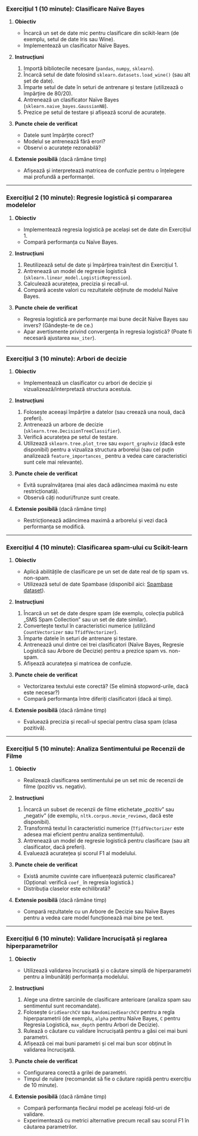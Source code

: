 ### Exercițiul 1 (10 minute): Clasificare Naïve Bayes

1. **Obiectiv**
   - Încarcă un set de date mic pentru clasificare din scikit-learn (de exemplu, setul de date Iris sau Wine).
   - Implementează un clasificator Naïve Bayes.

2. **Instrucțiuni**
   1. Importă bibliotecile necesare (`pandas`, `numpy`, `sklearn`).
   2. Încarcă setul de date folosind `sklearn.datasets.load_wine()` (sau alt set de date).
   3. Împarte setul de date în seturi de antrenare și testare (utilizează o împărțire de 80/20).
   4. Antrenează un clasificator Naïve Bayes (`sklearn.naive_bayes.GaussianNB`).
   5. Prezice pe setul de testare și afișează scorul de acuratețe.

3. **Puncte cheie de verificat**
   - Datele sunt împărțite corect?
   - Modelul se antrenează fără erori?
   - Observi o acuratețe rezonabilă?

4. **Extensie posibilă** (dacă rămâne timp)
   - Afișează și interpretează matricea de confuzie pentru o înțelegere mai profundă a performanței.

---

### Exercițiul 2 (10 minute): Regresie logistică și compararea modelelor

1. **Obiectiv**
   - Implementează regresia logistică pe același set de date din Exercițiul 1.
   - Compară performanța cu Naïve Bayes.

2. **Instrucțiuni**
   1. Reutilizează setul de date și împărțirea train/test din Exercițiul 1.
   2. Antrenează un model de regresie logistică (`sklearn.linear_model.LogisticRegression`).
   3. Calculează acuratețea, precizia și recall-ul.
   4. Compară aceste valori cu rezultatele obținute de modelul Naïve Bayes.

3. **Puncte cheie de verificat**
   - Regresia logistică are performanțe mai bune decât Naïve Bayes sau invers? (Gândește-te de ce.)
   - Apar avertismente privind convergența în regresia logistică? (Poate fi necesară ajustarea `max_iter`).

---

### Exercițiul 3 (10 minute): Arbori de decizie

1. **Obiectiv**
   - Implementează un clasificator cu arbori de decizie și vizualizează/interpretază structura acestuia.

2. **Instrucțiuni**
   1. Folosește aceeași împărțire a datelor (sau creează una nouă, dacă preferi).
   2. Antrenează un arbore de decizie (`sklearn.tree.DecisionTreeClassifier`).
   3. Verifică acuratețea pe setul de testare.
   4. Utilizează `sklearn.tree.plot_tree` sau `export_graphviz` (dacă este disponibil) pentru a vizualiza structura arborelui (sau cel puțin analizează `feature_importances_` pentru a vedea care caracteristici sunt cele mai relevante).

3. **Puncte cheie de verificat**
   - Evită supraînvățarea (mai ales dacă adâncimea maximă nu este restricționată).
   - Observă câți noduri/frunze sunt create.

4. **Extensie posibilă** (dacă rămâne timp)
   - Restricționează adâncimea maximă a arborelui și vezi dacă performanța se modifică.

---

### Exercițiul 4 (10 minute): Clasificarea spam-ului cu Scikit-learn

1. **Obiectiv**
   - Aplică abilitățile de clasificare pe un set de date real de tip spam vs. non-spam.
   - Utilizează setul de date Spambase (disponibil aici: [Spambase dataset](https://archive.ics.uci.edu/dataset/94/spambase)).

2. **Instrucțiuni**
   1. Încarcă un set de date despre spam (de exemplu, colecția publică „SMS Spam Collection” sau un set de date similar).
   2. Convertește textul în caracteristici numerice (utilizând `CountVectorizer` sau `TfidfVectorizer`).
   3. Împarte datele în seturi de antrenare și testare.
   4. Antrenează unul dintre cei trei clasificatori (Naïve Bayes, Regresie Logistică sau Arbore de Decizie) pentru a prezice spam vs. non-spam.
   5. Afișează acuratețea și matricea de confuzie.

3. **Puncte cheie de verificat**
   - Vectorizarea textului este corectă? (Se elimină stopword-urile, dacă este necesar?)
   - Compară performanța între diferiți clasificatori (dacă ai timp).

4. **Extensie posibilă** (dacă rămâne timp)
   - Evaluează precizia și recall-ul special pentru clasa spam (clasa pozitivă).

---

### Exercițiul 5 (10 minute): Analiza Sentimentului pe Recenzii de Filme

1. **Obiectiv**
   - Realizează clasificarea sentimentului pe un set mic de recenzii de filme (pozitiv vs. negativ).

2. **Instrucțiuni**
   1. Încarcă un subset de recenzii de filme etichetate „pozitiv” sau „negativ” (de exemplu, `nltk.corpus.movie_reviews`, dacă este disponibil).
   2. Transformă textul în caracteristici numerice (`TfidfVectorizer` este adesea mai eficient pentru analiza sentimentului).
   3. Antrenează un model de regresie logistică pentru clasificare (sau alt clasificator, dacă preferi).
   4. Evaluează acuratețea și scorul F1 al modelului.

3. **Puncte cheie de verificat**
   - Există anumite cuvinte care influențează puternic clasificarea? (Opțional: verifică `coef_` în regresia logistică.)
   - Distribuția claselor este echilibrată?

4. **Extensie posibilă** (dacă rămâne timp)
   - Compară rezultatele cu un Arbore de Decizie sau Naïve Bayes pentru a vedea care model funcționează mai bine pe text.

---

### Exercițiul 6 (10 minute): Validare încrucișată și reglarea hiperparametrilor

1. **Obiectiv**
   - Utilizează validarea încrucișată și o căutare simplă de hiperparametri pentru a îmbunătăți performanța modelului.

2. **Instrucțiuni**
   1. Alege una dintre sarcinile de clasificare anterioare (analiza spam sau sentimentul sunt recomandate).
   2. Folosește `GridSearchCV` sau `RandomizedSearchCV` pentru a regla hiperparametrii (de exemplu, `alpha` pentru Naïve Bayes, `C` pentru Regresia Logistică, `max_depth` pentru Arbori de Decizie).
   3. Rulează o căutare cu validare încrucișată pentru a găsi cei mai buni parametri.
   4. Afișează cei mai buni parametri și cel mai bun scor obținut în validarea încrucișată.

3. **Puncte cheie de verificat**
   - Configurarea corectă a grilei de parametri.
   - Timpul de rulare (recomandat să fie o căutare rapidă pentru exercițiu de 10 minute).

4. **Extensie posibilă** (dacă rămâne timp)
   - Compară performanța fiecărui model pe aceleași fold-uri de validare.
   - Experimentează cu metrici alternative precum recall sau scorul F1 în căutarea parametrilor.
